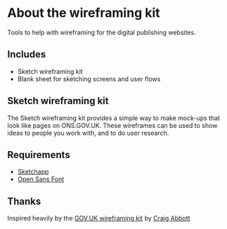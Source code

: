 # About the wireframing kit

Tools to help with wireframing for the digital publishing websites.

## Includes
- Sketch wireframing kit
- Blank sheet for sketching screens and user flows

## Sketch wireframing kit
The Sketch wireframing kit provides a simple way to make mock-ups that look like pages on ONS.GOV.UK. These wireframes can be used to show ideas to people you work with, and to do user research.

## Requirements

- [Sketchapp](https://www.sketchapp.com/)
- [Open Sans Font](https://fonts.google.com/specimen/Open+Sans)

## Thanks

Inspired heavily by the [GOV.UK wireframing kit](https://github.com/abbott567/sketch_wireframing_kit) by [Craig Abbott](https://github.com/abbott567)
